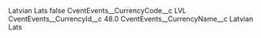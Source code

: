 <?xml version="1.0" encoding="UTF-8"?>
<CustomMetadata xmlns="http://soap.sforce.com/2006/04/metadata" xmlns:xsi="http://www.w3.org/2001/XMLSchema-instance" xmlns:xsd="http://www.w3.org/2001/XMLSchema">
    <label>Latvian Lats</label>
    <protected>false</protected>
    <values>
        <field>CventEvents__CurrencyCode__c</field>
        <value xsi:type="xsd:string">LVL</value>
    </values>
    <values>
        <field>CventEvents__CurrencyId__c</field>
        <value xsi:type="xsd:double">48.0</value>
    </values>
    <values>
        <field>CventEvents__CurrencyName__c</field>
        <value xsi:type="xsd:string">Latvian Lats</value>
    </values>
</CustomMetadata>
